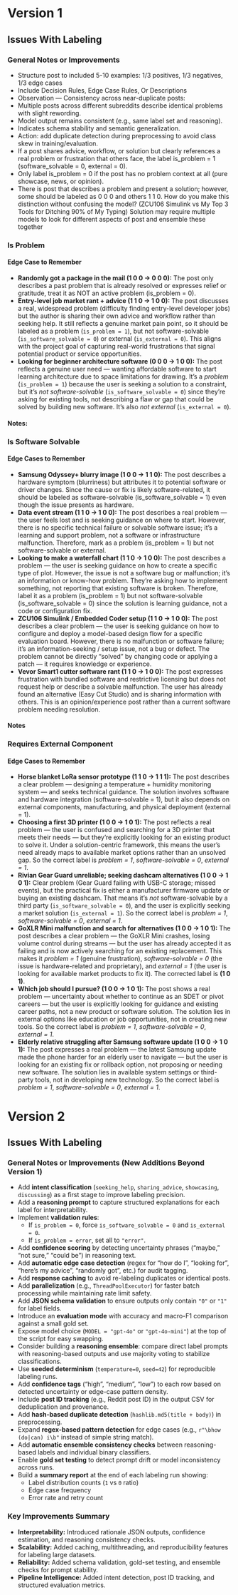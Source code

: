 # Version 1
## Issues With Labeling
### General Notes or Improvements
- Structure post to included 5-10 examples: 1/3 positives, 1/3 negatives, 1/3 edge cases
- Include Decision Rules, Edge Case Rules, Or Descriptions
- Observation — Consistency across near-duplicate posts:
- Multiple posts across different subreddits describe identical problems with slight rewording.
- Model output remains consistent (e.g., same label set and reasoning).
- Indicates schema stability and semantic generalization.
- Action: add duplicate detection during preprocessing to avoid class skew in training/evaluation.
- If a post shares advice, workflow, or solution but clearly references a real problem or frustration that others face, the label is_problem = 1 (software_solvable = 0, external = 0).
- Only label is_problem = 0 if the post has no problem context at all (pure showcase, news, or opinion).
- There is post that describes a problem and present a solution; however, some should be labeled as 0 0 0 and others 1 1 0. How do you make this distinction without confusing the model? (ZCU106 Simulink vs My Top 3 Tools for Ditching 90% of My Typing) Solution may require multiple models to look for different aspects of post and ensemble these together

### Is Problem
#### Edge Case to Remember
- **Randomly got a package in the mail (1 0 0 → 0 0 0):** The post only describes a past problem that is already resolved or expresses relief or gratitude, treat it as NOT an active problem (is_problem = 0).
- **Entry-level job market rant + advice (1 1 0 → 1 0 0):** The post discusses a real, widespread problem (difficulty finding entry-level developer jobs) but the author is sharing their own advice and workflow rather than seeking help. It still reflects a genuine market pain point, so it should be labeled as a problem (`is_problem = 1`), but not software-solvable (`is_software_solvable = 0`) or external (`is_external = 0`). This aligns with the project goal of capturing real-world frustrations that signal potential product or service opportunities.
- **Looking for beginner architecture software (0 0 0 → 1 0 0):** The post reflects a genuine user need — wanting affordable software to start learning architecture due to space limitations for drawing. It’s a *problem* (`is_problem = 1`) because the user is seeking a solution to a constraint, but it’s *not software-solvable* (`is_software_solvable = 0`) since they’re asking for existing tools, not describing a flaw or gap that could be solved by building new software. It’s also *not external* (`is_external = 0`).

#### Notes:

### Is Software Solvable
#### Edge Cases to Remember
- **Samsung Odyssey+ blurry image (1 0 0 → 1 1 0):** The post describes a hardware symptom (blurriness) but attributes it to potential software or driver changes. Since the cause or fix is likely software-related, it should be labeled as software-solvable (is_software_solvable = 1) even though the issue presents as hardware.
- **Data event stream (1 1 0 → 1 0 0):** The post describes a real problem — the user feels lost and is seeking guidance on where to start. However, there is no specific technical failure or solvable software issue; it’s a learning and support problem, not a software or infrastructure malfunction. Therefore, mark as a problem (is_problem = 1) but not software-solvable or external.
- **Looking to make a waterfall chart (1 1 0 → 1 0 0):** The post describes a problem — the user is seeking guidance on how to create a specific type of plot. However, the issue is not a software bug or malfunction; it’s an information or know-how problem. They’re asking how to implement something, not reporting that existing software is broken. Therefore, label it as a problem (is_problem = 1) but not software-solvable (is_software_solvable = 0) since the solution is learning guidance, not a code or configuration fix.
- **ZCU106 Simulink / Embedded Coder setup (1 1 0 → 1 0 0):** The post describes a clear problem — the user is seeking guidance on how to configure and deploy a model-based design flow for a specific evaluation board. However, there is no malfunction or software failure; it’s an information-seeking / setup issue, not a bug or defect. The problem cannot be directly “solved” by changing code or applying a patch — it requires knowledge or experience.
- **Vevor Smart1 cutter software rant (1 1 0 → 1 0 0):** The post expresses frustration with bundled software and restrictive licensing but does not request help or describe a solvable malfunction. The user has already found an alternative (Easy Cut Studio) and is sharing information with others. This is an opinion/experience post rather than a current software problem needing resolution.

#### Notes

### Requires External Component
#### Edge Cases to Remember
- **Horse blanket LoRa sensor prototype (1 1 0 → 1 1 1):** The post describes a clear problem — designing a temperature + humidity monitoring system — and seeks technical guidance. The solution involves software and hardware integration (software-solvable = 1), but it also depends on external components, manufacturing, and physical deployment (external = 1).
- **Choosing a first 3D printer (1 0 0 → 1 0 1):** The post reflects a real problem — the user is confused and searching for a 3D printer that meets their needs — but they’re explicitly looking for an existing product to solve it. Under a solution-centric framework, this means the user’s need already maps to available market options rather than an unsolved gap. So the correct label is *problem = 1*, *software-solvable = 0*, *external = 1*.
- **Rivian Gear Guard unreliable; seeking dashcam alternatives (1 0 0 → 1 0 1):** Clear problem (Gear Guard failing with USB-C storage; missed events), but the practical fix is either a manufacturer firmware update or buying an existing dashcam. That means it’s *not* software-solvable by a third party (`is_software_solvable = 0`), and the user is explicitly seeking a market solution (`is_external = 1`). So the correct label is *problem = 1*, *software-solvable = 0*, *external = 1*.
- **GoXLR Mini malfunction and search for alternatives (1 0 0 → 1 0 1):** The post describes a clear problem — the GoXLR Mini crashes, losing volume control during streams — but the user has already accepted it as failing and is now actively searching for an existing replacement. This makes it *problem = 1* (genuine frustration), *software-solvable = 0* (the issue is hardware-related and proprietary), and *external = 1* (the user is looking for available market products to fix it). The corrected label is **(1 0 1)**.
- **Which job should I pursue? (1 0 0 → 1 0 1):** The post shows a real problem — uncertainty about whether to continue as an SDET or pivot careers — but the user is explicitly looking for guidance and existing career paths, not a new product or software solution. The solution lies in external options like education or job opportunities, not in creating new tools. So the correct label is *problem = 1*, *software-solvable = 0*, *external = 1*.
- **Elderly relative struggling after Samsung software update (1 0 0 → 1 0 1):** The post expresses a real problem — the latest Samsung update made the phone harder for an elderly user to navigate — but the user is looking for an existing fix or rollback option, not proposing or needing new software. The solution lies in available system settings or third-party tools, not in developing new technology. So the correct label is *problem = 1*, *software-solvable = 0*, *external = 1*.

# Version 2
## Issues With Labeling
### General Notes or Improvements (New Additions Beyond Version 1)
- Add **intent classification** (`seeking_help`, `sharing_advice`, `showcasing`, `discussing`) as a first stage to improve labeling precision.
- Add a **reasoning prompt** to capture structured explanations for each label for interpretability.
- Implement **validation rules**:
  - If `is_problem = 0`, force `is_software_solvable = 0` and `is_external = 0`.
  - If `is_problem = error`, set all to `"error"`.
- Add **confidence scoring** by detecting uncertainty phrases (“maybe,” “not sure,” “could be”) in reasoning text.
- Add **automatic edge case detection** (regex for “how do I”, “looking for”, “here’s my advice”, “randomly got”, etc.) for audit tagging.
- Add **response caching** to avoid re-labeling duplicates or identical posts.
- Add **parallelization** (e.g., `ThreadPoolExecutor`) for faster batch processing while maintaining rate limit safety.
- Add **JSON schema validation** to ensure outputs only contain `"0"` or `"1"` for label fields.
- Introduce an **evaluation mode** with accuracy and macro-F1 comparison against a small gold set.
- Expose model choice (`MODEL = "gpt-4o"` or `"gpt-4o-mini"`) at the top of the script for easy swapping.
- Consider building a **reasoning ensemble**: compare direct label prompts with reasoning-based outputs and use majority voting to stabilize classifications.
- Use **seeded determinism** (`temperature=0`, `seed=42`) for reproducible labeling runs.
- Add **confidence tags** (“high”, “medium”, “low”) to each row based on detected uncertainty or edge-case pattern density.
- Include **post ID tracking** (e.g., Reddit post ID) in the output CSV for deduplication and provenance.
- Add **hash-based duplicate detection** (`hashlib.md5(title + body)`) in preprocessing.
- Expand **regex-based pattern detection** for edge cases (e.g., `r"\bhow (do|can) i\b"` instead of simple string match).
- Add **automatic ensemble consistency checks** between reasoning-based labels and individual binary classifiers.
- Enable **gold set testing** to detect prompt drift or model inconsistency across runs.
- Build a **summary report** at the end of each labeling run showing:
  - Label distribution counts (`1` vs `0` ratio)
  - Edge case frequency
  - Error rate and retry count

### Key Improvements Summary
- **Interpretability:** Introduced rationale JSON outputs, confidence estimation, and reasoning consistency checks.
- **Scalability:** Added caching, multithreading, and reproducibility features for labeling large datasets.
- **Reliability:** Added schema validation, gold-set testing, and ensemble checks for prompt stability.
- **Pipeline Intelligence:** Added intent detection, post ID tracking, and structured evaluation metrics.
